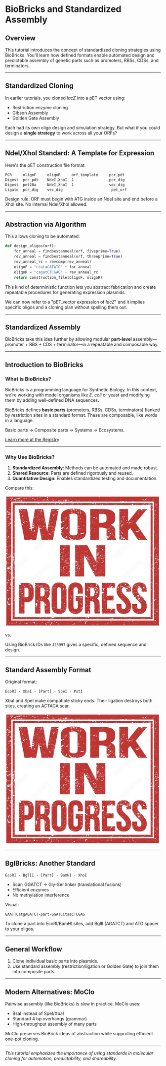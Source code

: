 
# BioBricks and Standardized Assembly

## Overview
This tutorial introduces the concept of standardized cloning strategies using BioBricks. You'll learn how defined formats enable automated design and predictable assembly of genetic parts such as promoters, RBSs, CDSs, and terminators.

---

## Standardized Cloning

In earlier tutorials, you cloned *lacZ* into a pET vector using:
- Restriction enzyme cloning
- Gibson Assembly
- Golden Gate Assembly

Each had its own oligo design and simulation strategy. But what if you could design a **single strategy** to work across all your ORFs?

---

## NdeI/XhoI Standard: A Template for Expression

Here's the pET construction file format:

```
PCR     oligoF     oligoR     orf_template     pcr_pdt
Digest  pcr_pdt    NdeI,XhoI  1                pcr_dig
Digest  pet28a     NdeI,XhoI  1                vec_dig
Ligate  pcr_dig    vec_dig                      pet_orf
```

Design rule: ORF must begin with ATG inside an NdeI site and end before a XhoI site. No internal NdeI/XhoI allowed.

---

## Abstraction via Algorithm

This allows cloning to be automated:

```python
def design_oligos(orf):
    for_anneal = findbestanneal(orf, fiveprime=True)
    rev_anneal = findbestanneal(orf, threeprime=True)
    rev_anneal_rc = revcomp(rev_anneal)
    oligoF = "ccataCATATG" + for_anneal
    oligoR = "cagatCTCGAG" + rev_anneal_rc
    return construction_file(oligoF, oligoR)
```

This kind of deterministic function lets you abstract fabrication and create repeatable procedures for generating expression plasmids.

We can now refer to a "pET_vector expression of *lacZ*" and it implies specific oligos and a cloning plan without spelling them out.

---

## Standardized Assembly

BioBricks take this idea further by allowing modular **part-level** assembly—promoter + RBS + CDS + terminator—in a repeatable and composable way.

---

## Introduction to BioBricks

### What is BioBricks?

BioBricks is a programming language for Synthetic Biology. In this context, we're working with model organisms like *E. coli* or yeast and modifying them by adding well-defined DNA sequences.

BioBricks defines **basic parts** (promoters, RBSs, CDSs, terminators) flanked by restriction sites in a standard format. These are composable, like words in a language.

Basic parts → Composite parts → Systems → Ecosystems.

[Learn more at the Registry](http://parts.mit.edu/registry/index.php/Help:Contents)

---

### Why Use BioBricks?

1. **Standardized Assembly**: Methods can be automated and made robust.
2. **Shared Resource**: Parts are defined rigorously and reused.
3. **Quantitative Design**: Enables standardized testing and documentation.

Compare this:

![Generic Feature Map](../images/plasmid_generic_map.png)

vs.

Using BioBrick IDs like `J23997` gives a specific, defined sequence and design.

---

## Standard Assembly Format

Original format:
```
EcoRI - XbaI - [Part] - SpeI - PstI
```

XbaI and SpeI make compatible sticky ends. Their ligation destroys both sites, creating an ACTAGA scar.

![Standard Assembly Schematic](../images/biobrick_std_assembly.png)

---

## BglBricks: Another Standard

```
EcoRI - BglII - [Part] - BamHI - XhoI
```

- Scar: GGATCT → Gly-Ser linker (translational fusions)
- Efficient enzymes
- No methylation interference

Visual:  
```
GAATTCatgAGATCT-part-GGATCCtaaCTCGAG
```

To clone a part into EcoRI/BamHI sites, add BglII (AGATCT) and ATG spacer to your oligos.

---

## General Workflow

1. Clone individual basic parts into plasmids.
2. Use standard assembly (restriction/ligation or Golden Gate) to join them into composite parts.

---

## Modern Alternatives: MoClo

Pairwise assembly (like BioBricks) is slow in practice. MoClo uses:

- BsaI instead of SpeI/XbaI
- Standard 4 bp overhangs (grammar)
- High-throughput assembly of many parts

MoClo preserves BioBrick ideas of abstraction while supporting efficient one-pot cloning.

---

*This tutorial emphasizes the importance of using standards in molecular cloning for automation, predictability, and shareability.*
